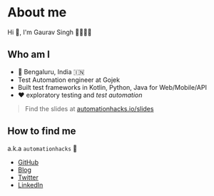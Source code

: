 # About me

Hi 👋, I'm Gaurav Singh 🧔🏻👨‍💻

## Who am I

- 🏡 Bengaluru, India 🇮🇳
- Test Automation engineer at Gojek
- Built test frameworks in Kotlin, Python, Java for Web/Mobile/API
- ❤️ exploratory testing and _test automation_

> Find the slides at
> [automationhacks.io/slides](http://automationhacks.io/slides/docs/ui_automation_framework/summary.html)

## How to find me

a.k.a `automationhacks` 🤖

- [GitHub](https://github.com/automationhacks)
- [Blog](https://automationhacks.io/)
- [Twitter](https://twitter.com/automationhacks)
- [LinkedIn](https://www.linkedin.com/in/automationhacks/)
